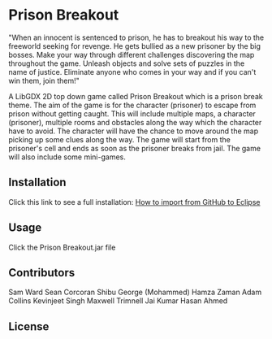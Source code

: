 # Prison Breakout

"When an innocent is sentenced to prison, he has to breakout his way to the freeworld seeking for revenge. He gets bullied as a new prisoner by the big bosses. Make your way through different challenges discovering the map throughout the game. Unleash objects and solve sets of puzzles in the name of justice. Eliminate anyone who comes in your way and if you can't win them, join them!"

A LibGDX 2D top down game called Prison Breakout which is a prison break theme. The aim of the game is for the character (prisoner) to escape from prison without getting caught. This will include multiple maps, a character (prisoner), multiple rooms and obstacles along the way which the character have to avoid. The character will have the chance to move around the map picking up some clues along the way. The game will start from the prisoner's cell and ends as soon as the prisoner breaks from jail. The game will also include some mini-games.

## Installation

Click this link to see a full installation: [How to import from GitHub to Eclipse](https://github.com/zamanmh1/g10project/wiki/How-to-import-from-Git-to-Eclipse)


## Usage

Click the Prison Breakout.jar file

## Contributors

Sam Ward
Sean Corcoran
Shibu George
(Mohammed) Hamza Zaman
Adam Collins
Kevinjeet Singh
Maxwell Trimnell
Jai Kumar
Hasan Ahmed

## License

